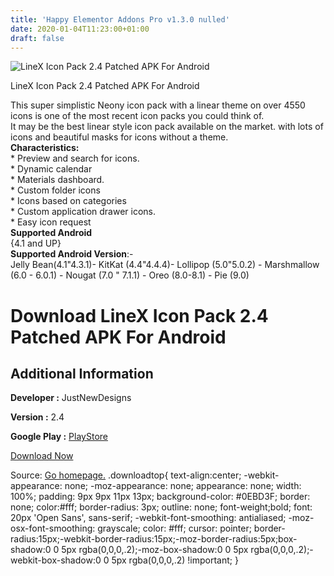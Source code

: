 ```yaml
---
title: 'Happy Elementor Addons Pro v1.3.0 nulled'
date: 2020-01-04T11:23:00+01:00
draft: false
---
```


![LineX Icon Pack 2.4 Patched APK For Android](https://i0.wp.com/apkhome.net/wp-content/uploads/2020/01/LineX-Icon-Pack-2.4-Patched.png "LineX Icon Pack 2.4 Patched APK For Android")

  

LineX Icon Pack 2.4 Patched APK For Android

This super simplistic Neony icon pack with a linear theme on over 4550 icons is one of the most recent icon packs you could think of.  
It may be the best linear style icon pack available on the market. with lots of icons and beautiful masks for icons without a theme.  
**Characteristics:**  
\* Preview and search for icons.  
\* Dynamic calendar  
\* Materials dashboard.  
\* Custom folder icons  
\* Icons based on categories  
\* Custom application drawer icons.  
\* Easy icon request  
**Supported Android**  
{4.1 and UP}  
**Supported Android Version**:-  
Jelly Bean(4.1"4.3.1)- KitKat (4.4"4.4.4)- Lollipop (5.0"5.0.2) - Marshmallow (6.0 - 6.0.1) - Nougat (7.0 " 7.1.1) - Oreo (8.0-8.1) - Pie (9.0)

Download LineX Icon Pack 2.4 Patched APK For Android
====================================================

Additional Information
----------------------

**Developer :** JustNewDesigns

**Version :** 2.4

**Google Play :** [PlayStore](https://play.google.com/store/apps/details?id=com.jndapp.line.x.iconpack)

  

[Download Now](https://store4app.co/post/linex-icon-pack-2-4-patched-apk-for-android_1578133447)

  
Source: [Go homepage.](https://store4app.co/post/linex-icon-pack-2-4-patched-apk-for-android_1578133447) .downloadtop{ text-align:center; -webkit-appearance: none; -moz-appearance: none; appearance: none; width: 100%; padding: 9px 9px 11px 13px; background-color: #0EBD3F; border: none; color:#fff; border-radius: 3px; outline: none; font-weight;bold; font: 20px 'Open Sans', sans-serif; -webkit-font-smoothing: antialiased; -moz-osx-font-smoothing: grayscale; color: #fff; cursor: pointer; border-radius:15px;-webkit-border-radius:15px;-moz-border-radius:5px;box-shadow:0 0 5px rgba(0,0,0,.2);-moz-box-shadow:0 0 5px rgba(0,0,0,.2);-webkit-box-shadow:0 0 5px rgba(0,0,0,.2) !important; }